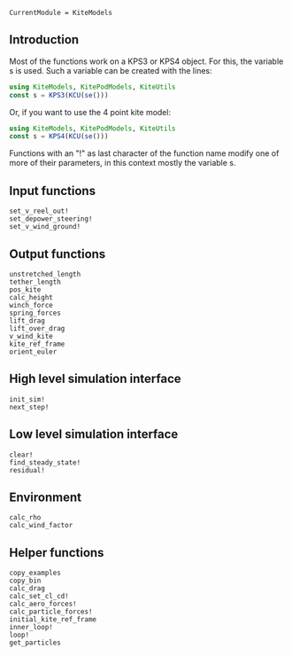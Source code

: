 ```@meta
CurrentModule = KiteModels
```
## Introduction
Most of the functions work on a KPS3 or KPS4 object. For this, the variable s is used.
Such a variable can be created with the lines:
```julia
using KiteModels, KitePodModels, KiteUtils
const s = KPS3(KCU(se()))
```
Or, if you want to use the 4 point kite model:
```julia
using KiteModels, KitePodModels, KiteUtils
const s = KPS4(KCU(se()))
```
Functions with an "!" as last character of the function name modify one of more of their
parameters, in this context mostly the variable s.

## Input functions
```@docs
set_v_reel_out!
set_depower_steering!
set_v_wind_ground!
```

## Output functions
```@docs
unstretched_length
tether_length
pos_kite
calc_height
winch_force
spring_forces
lift_drag
lift_over_drag
v_wind_kite
kite_ref_frame
orient_euler
```

## High level simulation interface
```@docs
init_sim!
next_step!
```

## Low level simulation interface
```@docs
clear!
find_steady_state!
residual!
```

## Environment
```@docs
calc_rho
calc_wind_factor
```

## Helper functions
```@docs
copy_examples
copy_bin
calc_drag
calc_set_cl_cd!
calc_aero_forces!
calc_particle_forces!
initial_kite_ref_frame
inner_loop!
loop!
get_particles
```

